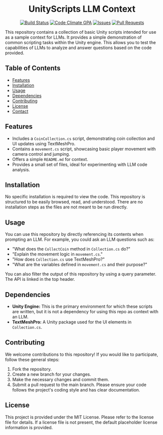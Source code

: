 
<div align="center">

# UnityScripts LLM Context

</div>

<div align="center">
<a href="https://github.com/AkashElangovan/UnityScripts/actions/workflows/main.yml"><img src="https://github.com/AkashElangovan/UnityScripts/actions/workflows/main.yml/badge.svg" alt="Build Status"></a>
<a href="https://codeclimate.com/github/AkashElangovan/UnityScripts"><img src="https://codeclimate.com/github/AkashElangovan/UnityScripts/badges/gpa.svg" alt="Code Climate GPA"></a>
<a href="https://github.com/AkashElangovan/UnityScripts/issues"><img src="https://img.shields.io/github/issues/AkashElangovan/UnityScripts" alt="Issues"></a>
<a href="https://github.com/AkashElangovan/UnityScripts/pulls"><img src="https://img.shields.io/github/issues-pr/AkashElangovan/UnityScripts" alt="Pull Requests"></a>
</div>

This repository contains a collection of basic Unity scripts intended for use as a sample context for LLMs. It provides a simple demonstration of common scripting tasks within the Unity engine. This allows you to test the capabilities of LLMs to analyze and answer questions based on the code provided.

## Table of Contents
- [Features](#features)
- [Installation](#installation)
- [Usage](#usage)
- [Dependencies](#dependencies)
- [Contributing](#contributing)
- [License](#license)
- [Contact](#contact)

## Features
- Includes a `CoinCollection.cs` script, demonstrating coin collection and UI updates using TextMeshPro.
- Contains a `movement.cs` script, showcasing basic player movement with camera control and jumping.
- Offers a simple `README.md` for context.
- Provides a small set of files, ideal for experimenting with LLM code analysis.

## Installation
No specific installation is required to view the code. This repository is structured to be easily browsed, read, and understood. There are no installation steps as the files are not meant to be run directly.

## Usage
You can use this repository by directly referencing its contents when prompting an LLM. For example, you could ask an LLM questions such as:

- "What does the `CollectCoin` method in `Collection.cs` do?"
- "Explain the movement logic in `movement.cs`."
- "How does `Collection.cs` use TextMeshPro?"
- "What are the variables defined in `movement.cs` and their purpose?"

You can also filter the output of this repository by using a query parameter. The API is linked in the top header.

## Dependencies
- **Unity Engine:** This is the primary environment for which these scripts are written, but it is not a dependency for using this repo as context with an LLM.
- **TextMeshPro:**  A Unity package used for the UI elements in `Collection.cs`.  

## Contributing
We welcome contributions to this repository! If you would like to participate, follow these general steps:
1. Fork the repository.
2. Create a new branch for your changes.
3. Make the necessary changes and commit them.
4. Submit a pull request to the main branch.
Please ensure your code follows the project's coding style and has clear documentation.

## License
This project is provided under the MIT License. Please refer to the license file for details. If a license file is not present, the default placeholder license information is provided.


